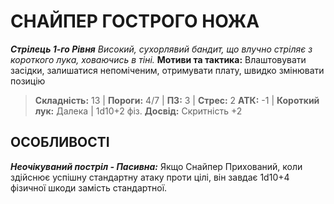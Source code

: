 ﻿# СНАЙПЕР ГОСТРОГО НОЖА

***Стрілець 1-го Рівня***
*Високий, сухорлявий бандит, що влучно стріляє з короткого лука, ховаючись в тіні.*
**Мотиви та тактика:** Влаштовувати засідки, залишатися непоміченим, отримувати плату, швидко змінювати позицію

> **Складність:** 13 | **Пороги:** 4/7 | **ПЗ:** 3 | **Стрес:** 2
> **АТК:** -1 | **Короткий лук:** Далека | 1d10+2 фіз.
> **Досвід:** Скритність +2

## ОСОБЛИВОСТІ

***Неочікуваний постріл - Пасивна:*** Якщо Снайпер Прихований, коли здійснює успішну стандартну атаку проти цілі, він завдає 1d10+4 фізичної шкоди замість стандартної.